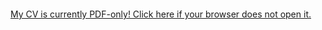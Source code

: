 <object data="https://mrmirg.github.io/CV.pdf" type="application/pdf" width="1000px" height="900px">
    <embed src="https://mrmirg.github.io/CV.pdf">
        <p><a href="https://mrmirg.github.io/CV.pdf">My CV is currently PDF-only! Click here if your browser does not open it.</a></p>
    </embed>
</object>
